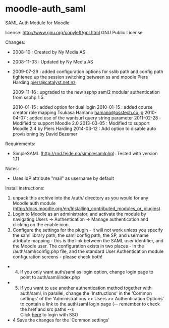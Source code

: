 moodle-auth_saml
================
SAML Auth Module for Moodle

license: http://www.gnu.org/copyleft/gpl.html GNU Public License

Changes:
- 2008-10    : Created by Ny Media AS
- 2008-11-03 : Updated by Ny Media AS
- 2009-07-29 : added configuration options for sslib path and config path
               tightened up the session switching between ss and moodle
               Piers Harding <piers@catalyst.net.nz>

  2009-11-16 : upgraded to the new ssphp saml2 modular authentication from ssphp
               1.5. 

  2010-01-15 : added option for dual login
  2010-01-15 : added course creator role mapping
               Tsukasa Hamano <hamano@osstech.co.jp>
  2010-04-07 : added use of the wantsurl query string parameter
  2011-02-28 : Modified to support Moodle 2.0
  2013-03-05 : Modified to support Moodle 2.4 by Piers Harding
  2014-03-12 : Add option to disable auto provisioning by David Bezemer

Requirements:
- SimpleSAML (http://rnd.feide.no/simplesamlphp). Tested with version 1.11

Notes: 
- Uses IdP attribute "mail" as username by default

Install instructions:
  1. unpack this archive into the /auth/ directory as you would for any Moodle
     auth module (http://docs.moodle.org/en/Installing_contributed_modules_or_plugins).
  2. Login to Moodle as an administrator, and activate the module by navigating
     Users -> Authentication -> Manage authentication and clicking on the enable icon.
  3. Configure the settings for the plugin - it will not work unless you specify
     the saml library path, the saml config path, the SP, and username attribute
     mapping - this is the link between the SAML user identifier, and the Moodle user.
     The configuration exists in two places - in the /auth/saml/config.php file, and 
     the standard User Authentication module configuration screens - please check 
     both!
- 4. If you only want auth/saml as login option, change login page to point to auth/saml/index.php
- 5. If you want to use another authentication method together with auth/saml, 
    in parallel, change the 'Instructions' in the 'Common settings' of the
    'Administrations >> Users >> Authentication Options' to contain a link to the
    auth/saml login page (-- remember to check the href and src paths --):
    <br>Click <a href="auth/saml/index.php">here</a> to login with SSO
- 4 Save the changes for the 'Common settings'

